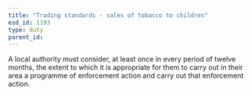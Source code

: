 ```yaml
---
title: "Trading standards - sales of tobacco to children"
esd_id: 1193
type: duty
parent_id:  
---
```


A local authority must consider, at least once in every period of twelve months, the extent to which it is appropriate for them to carry out in their area a programme of enforcement action and carry out that enforcement action.

